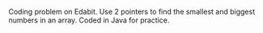 Coding problem on Edabit. Use 2 pointers to find the smallest and biggest numbers in an array. Coded in Java for practice.
